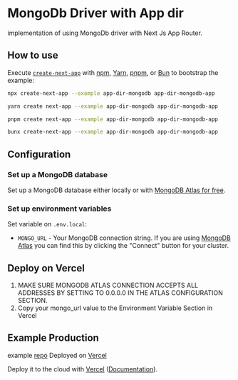 # MongoDb Driver with App dir

implementation of using MongoDb driver with Next Js App Router.

## How to use

Execute [`create-next-app`](https://github.com/vercel/next.js/tree/canary/packages/create-next-app) with [npm](https://docs.npmjs.com/cli/init), [Yarn](https://yarnpkg.com/lang/en/docs/cli/create/), [pnpm](https://pnpm.io), or [Bun](https://bun.sh/docs/cli/bunx) to bootstrap the example:

```bash
npx create-next-app --example app-dir-mongodb app-dir-mongodb-app
```

```bash
yarn create next-app --example app-dir-mongodb app-dir-mongodb-app
```

```bash
pnpm create next-app --example app-dir-mongodb app-dir-mongodb-app
```

```bash
bunx create-next-app --example app-dir-mongodb app-dir-mongodb-app
```

## Configuration

### Set up a MongoDB database

Set up a MongoDB database either locally or with [MongoDB Atlas for free](https://mongodb.com/atlas).

### Set up environment variables

Set variable on `.env.local`:

- `MONGO_URL` - Your MongoDB connection string. If you are using [MongoDB Atlas](https://mongodb.com/atlas) you can find this by clicking the "Connect" button for your cluster.

## Deploy on Vercel

1. MAKE SURE MONGODB ATLAS CONNECTION ACCEPTS ALL ADDRESSES BY SETTING TO 0.0.0.0 IN THE ATLAS CONFIGURATION SECTION.
2. Copy your mongo_url value to the Environment Variable Section in Vercel

## Example Production

example [repo](https://github.com/lynxx007/game-glare)
Deployed on [Vercel](https://game-glare.vercel.app/)



Deploy it to the cloud with [Vercel](https://vercel.com/new?utm_source=github&utm_medium=readme&utm_campaign=next-example) ([Documentation](https://nextjs.org/docs/deployment)).
